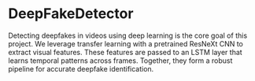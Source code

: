 # DeepFakeDetector
Detecting deepfakes in videos using deep learning is the core goal of this project. We leverage transfer learning with a pretrained ResNeXt CNN to extract visual features. These features are passed to an LSTM layer that learns temporal patterns across frames. Together, they form a robust pipeline for accurate deepfake identification.
